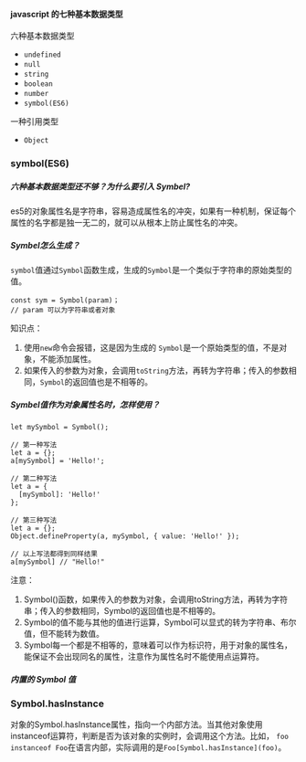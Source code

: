 
#### javascript 的七种基本数据类型
六种基本数据类型

- `undefined`
- `null`
- `string`
- `boolean`
- `number`
- `symbol(ES6)`

一种引用类型
- `Object`

###   symbol(ES6) 
##### 六种基本数据类型还不够？为什么要引入 Symbel?

es5的对象属性名是字符串，容易造成属性名的冲突，如果有一种机制，保证每个属性的名字都是独一无二的，就可以从根本上防止属性名的冲突。
##### Symbel怎么生成？
`symbol`值通过`Symbol`函数生成，生成的`Symbol`是一个类似于字符串的原始类型的值。
```
const sym = Symbol(param)；
// param 可以为字符串或者对象
```
知识点：
1. 使用`new`命令会报错，这是因为生成的 `Symbol`是一个原始类型的值，不是对象，不能添加属性。
2. 如果传入的参数为对象，会调用`toString`方法，再转为字符串；传入的参数相同，`Symbol`的返回值也是不相等的。
##### Symbel值作为对象属性名时，怎样使用？
```
let mySymbol = Symbol();

// 第一种写法
let a = {};
a[mySymbol] = 'Hello!';

// 第二种写法
let a = {
  [mySymbol]: 'Hello!'
};

// 第三种写法
let a = {};
Object.defineProperty(a, mySymbol, { value: 'Hello!' });

// 以上写法都得到同样结果
a[mySymbol] // "Hello!"
```
注意：
1. Symbol()函数，如果传入的参数为对象，会调用toString方法，再转为字符串；传入的参数相同，Symbol的返回值也是不相等的。
2. Symbol的值不能与其他的值进行运算，Symbol可以显式的转为字符串、布尔值，但不能转为数值。
3. Symbol每一个都是不相等的，意味着可以作为标识符，用于对象的属性名，能保证不会出现同名的属性，注意作为属性名时不能使用点运算符。
##### 内置的 Symbol 值
### Symbol.hasInstance
对象的Symbol.hasInstance属性，指向一个内部方法。当其他对象使用instanceof运算符，判断是否为该对象的实例时，会调用这个方法。比如， `foo instanceof Foo`在语言内部，实际调用的是`Foo[Symbol.hasInstance](foo)`。